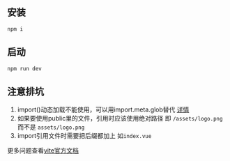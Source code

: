 ## 安装
```
npm i
```

## 启动
```
npm run dev
```

## 注意排坑
1. import()动态加载不能使用，可以用import.meta.glob替代 [详情](https://cn.vitejs.dev/guide/features.html#glob-import)
2. 如果要使用public里的文件，引用时应该使用绝对路径 即 `/assets/logo.png` 而不是 `assets/logo.png`
3. import引用文件时需要把后缀都加上 如`index.vue`

更多问题查看[vite官方文档](https://cn.vitejs.dev/)

